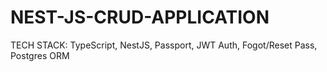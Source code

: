 # NEST-JS-CRUD-APPLICATION
TECH STACK: TypeScript, NestJS, Passport, JWT Auth, Fogot/Reset Pass, Postgres ORM
